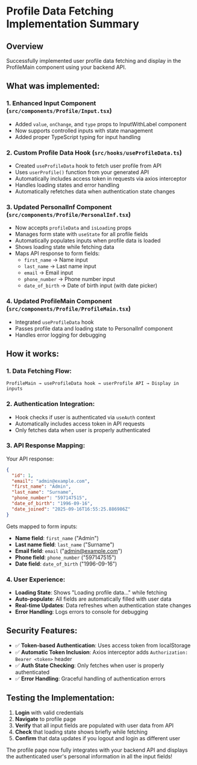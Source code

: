 # Profile Data Fetching Implementation Summary

## Overview

Successfully implemented user profile data fetching and display in the ProfileMain component using your backend API.

## What was implemented:

### 1. **Enhanced Input Component** (`src/components/Profile/Input.tsx`)

- Added `value`, `onChange`, and `type` props to InputWithLabel component
- Now supports controlled inputs with state management
- Added proper TypeScript typing for input handling

### 2. **Custom Profile Data Hook** (`src/hooks/useProfileData.ts`)

- Created `useProfileData` hook to fetch user profile from API
- Uses `userProfile()` function from your generated API
- Automatically includes access token in requests via axios interceptor
- Handles loading states and error handling
- Automatically refetches data when authentication state changes

### 3. **Updated PersonalInf Component** (`src/components/Profile/PersonalInf.tsx`)

- Now accepts `profileData` and `isLoading` props
- Manages form state with `useState` for all profile fields
- Automatically populates inputs when profile data is loaded
- Shows loading state while fetching data
- Maps API response to form fields:
  - `first_name` → Name input
  - `last_name` → Last name input
  - `email` → Email input
  - `phone_number` → Phone number input
  - `date_of_birth` → Date of birth input (with date picker)

### 4. **Updated ProfileMain Component** (`src/components/Profile/ProfileMain.tsx`)

- Integrated `useProfileData` hook
- Passes profile data and loading state to PersonalInf component
- Handles error logging for debugging

## How it works:

### 1. **Data Fetching Flow:**

```
ProfileMain → useProfileData hook → userProfile API → Display in inputs
```

### 2. **Authentication Integration:**

- Hook checks if user is authenticated via `useAuth` context
- Automatically includes access token in API requests
- Only fetches data when user is properly authenticated

### 3. **API Response Mapping:**

Your API response:

```json
{
  "id": 1,
  "email": "admin@example.com",
  "first_name": "Admin",
  "last_name": "Surname",
  "phone_number": "597147515",
  "date_of_birth": "1996-09-16",
  "date_joined": "2025-09-16T16:55:25.886986Z"
}
```

Gets mapped to form inputs:

- **Name field**: `first_name` ("Admin")
- **Last name field**: `last_name` ("Surname")
- **Email field**: `email` ("admin@example.com")
- **Phone field**: `phone_number` ("597147515")
- **Date field**: `date_of_birth` ("1996-09-16")

### 4. **User Experience:**

- **Loading State**: Shows "Loading profile data..." while fetching
- **Auto-populate**: All fields are automatically filled with user data
- **Real-time Updates**: Data refreshes when authentication state changes
- **Error Handling**: Logs errors to console for debugging

## Security Features:

- ✅ **Token-based Authentication**: Uses access token from localStorage
- ✅ **Automatic Token Inclusion**: Axios interceptor adds `Authorization: Bearer <token>` header
- ✅ **Auth State Checking**: Only fetches when user is properly authenticated
- ✅ **Error Handling**: Graceful handling of authentication errors

## Testing the Implementation:

1. **Login** with valid credentials
2. **Navigate** to profile page
3. **Verify** that all input fields are populated with user data from API
4. **Check** that loading state shows briefly while fetching
5. **Confirm** that data updates if you logout and login as different user

The profile page now fully integrates with your backend API and displays the authenticated user's personal information in all the input fields!
